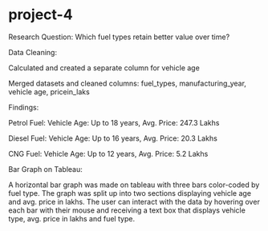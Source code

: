 # project-4
Research Question: Which fuel types retain better value over time?

Data Cleaning:

Calculated and created a separate column for vehicle age

Merged datasets and cleaned columns: fuel_types, manufacturing_year, vehicle age, pricein_laks

Findings:

Petrol Fuel: Vehicle Age: Up to 18 years, Avg. Price: 247.3 Lakhs

Diesel Fuel: Vehicle Age: Up to 16 years, Avg. Price: 20.3 Lakhs

CNG Fuel: Vehicle Age: Up to 12 years, Avg. Price: 5.2 Lakhs

Bar Graph on Tableau: 

A horizontal bar graph was made on tableau with three bars color-coded by fuel type. The graph was split up into two sections displaying vehicle age and avg. price in lakhs. The user can interact with the data by hovering over each bar with their mouse and receiving a text box that displays vehicle type, avg. price in lakhs and fuel type.
